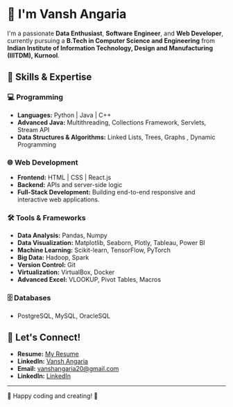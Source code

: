 # 👋 I'm Vansh Angaria

I'm a passionate **Data Enthusiast**, **Software Engineer**, and **Web Developer**, currently pursuing a **B.Tech in Computer Science and Engineering**  from **Indian Institute of Information Technology, Design and Manufacturing (IIITDM), Kurnool**.

## 🌱 Skills & Expertise

### 💻 Programming
- **Languages:** Python | Java | C++  
- **Advanced Java:** Multithreading, Collections Framework, Servlets, Stream API 
- **Data Structures & Algorithms:** Linked Lists, Trees, Graphs , Dynamic Programming

### 🌐 Web Development
- **Frontend:** HTML | CSS | React.js  
- **Backend:** APIs and server-side logic  
- **Full-Stack Development:** Building end-to-end responsive and interactive web applications.

### 🛠 Tools & Frameworks
- **Data Analysis:** Pandas, Numpy  
- **Data Visualization:** Matplotlib, Seaborn, Plotly, Tableau, Power BI  
- **Machine Learning:** Scikit-learn, TensorFlow, PyTorch  
- **Big Data:** Hadoop, Spark  
- **Version Control:** Git  
- **Virtualization:** VirtualBox, Docker  
- **Advanced Excel:** VLOOKUP, Pivot Tables, Macros  

### 🗄 Databases
- PostgreSQL, MySQL, OracleSQL 


## 📜 Let's Connect!

- **Resume:** [My Resume](https://www.overleaf.com/project/65ae4e8ca8bfd4fd6b274592)  
- **LinkedIn:** [Vansh Angaria](https://www.linkedin.com/in/vansh-angaria)  
- **Email:** vanshangaria20@gmail.com
- **LinkedIn:** [LinkedIn](https://leetcode.com/u/angaria_vansh) 

---

🌟 Happy coding and creating! 🚀
